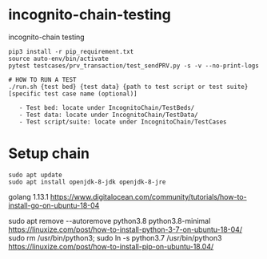 # incognito-chain-testing
incognito-chain testing

```
pip3 install -r pip_requirement.txt
source auto-env/bin/activate
pytest testcases/prv_transaction/test_sendPRV.py -s -v --no-print-logs

# HOW TO RUN A TEST
./run.sh {test bed} {test data} {path to test script or test suite} [specific test case name (optional)]

   - Test bed: locate under IncognitoChain/TestBeds/
   - Test data: locate under IncognitoChain/TestData/
   - Test script/suite: locate under IncognitoChain/TestCases

```

# Setup chain
```
sudo apt update
sudo apt install openjdk-8-jdk openjdk-8-jre
```

golang 1.13.1
https://www.digitalocean.com/community/tutorials/how-to-install-go-on-ubuntu-18-04

sudo apt remove --autoremove python3.8 python3.8-minimal
https://linuxize.com/post/how-to-install-python-3-7-on-ubuntu-18-04/
sudo rm /usr/bin/python3; sudo ln -s python3.7 /usr/bin/python3
https://linuxize.com/post/how-to-install-pip-on-ubuntu-18.04/
